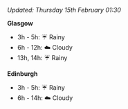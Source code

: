 *Updated: Thursday 15th February 01:30*

**Glasgow**

* 3h - 5h: :umbrella: Rainy
* 6h - 12h: :cloud: Cloudy
* 13h, 14h: :umbrella: Rainy

**Edinburgh**

* 3h - 5h: :umbrella: Rainy
* 6h - 14h: :cloud: Cloudy
